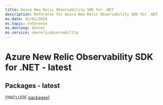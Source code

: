 ```yaml
---
title: Azure New Relic Observability SDK for .NET
description: Reference for Azure New Relic Observability SDK for .NET
ms.date: 02/01/2024
ms.topic: reference
ms.devlang: dotnet
ms.service: newrelicobservability
---
```

# Azure New Relic Observability SDK for .NET - latest
## Packages - latest
[!INCLUDE [packages](new-relic-observability-index.md)]